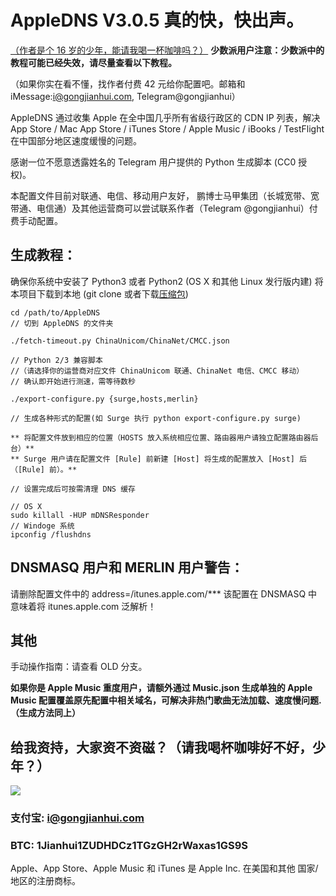 # AppleDNS V3.0.5  真的快，快出声。
[（作者是个 16 岁的少年，能请我喝一杯咖啡吗？）](https://github.com/gongjianhui/AppleDNS#给我资持大家资不资磁请我喝杯咖啡好不好少年)
**少数派用户注意：少数派中的教程可能已经失效，请尽量查看以下教程。**

（如果你实在看不懂，找作者付费 42 元给你配置吧。邮箱和 iMessage:i@gongjianhui.com, Telegram@gongjianhui）

AppleDNS 通过收集 Apple 在全中国几乎所有省级行政区的 CDN IP 列表，解决 App Store / Mac App Store / iTunes Store / Apple Music / iBooks / TestFlight 在中国部分地区速度缓慢的问题。

感谢一位不愿意透露姓名的 Telegram 用户提供的 Python 生成脚本 (CC0 授权)。

本配置文件目前对联通、电信、移动用户友好，
鹏博士马甲集团（长城宽带、宽带通、电信通）及其他运营商可以尝试联系作者（Telegram @gongjianhui）付费手动配置。

## 生成教程：
确保你系统中安装了 Python3 或者 Python2 (OS X 和其他 Linux 发行版内建)
将本项目下载到本地 (git clone 或者下载[压缩包](https://github.com/gongjianhui/AppleDNS/archive/master.zip))

```
cd /path/to/AppleDNS
// 切到 AppleDNS 的文件夹

./fetch-timeout.py ChinaUnicom/ChinaNet/CMCC.json 

// Python 2/3 兼容脚本
//（请选择你的运营商对应文件 ChinaUnicom 联通、ChinaNet 电信、CMCC 移动）
// 确认即开始进行测速，需等待数秒 

./export-configure.py {surge,hosts,merlin}

// 生成各种形式的配置(如 Surge 执行 python export-configure.py surge)

** 将配置文件放到相应的位置（HOSTS 放入系统相应位置、路由器用户请独立配置路由器后台）**
** Surge 用户请在配置文件 [Rule] 前新建 [Host] 将生成的配置放入 [Host] 后（[Rule] 前）。**

// 设置完成后可按需清理 DNS 缓存

// OS X
sudo killall -HUP mDNSResponder
// Windoge 系统
ipconfig /flushdns

```
## DNSMASQ 用户和 MERLIN 用户警告：
请删除配置文件中的 
address=/itunes.apple.com/***
该配置在 DNSMASQ 中意味着将 itunes.apple.com 泛解析！

## 其他

手动操作指南：请查看 OLD 分支。

**如果你是 Apple Music 重度用户，请额外通过 Music.json 生成单独的 Apple Music 配置覆盖原先配置中相关域名，可解决非热门歌曲无法加载、速度慢问题.（生成方法同上）**

## 给我资持，大家资不资磁？（请我喝杯咖啡好不好，少年？）
![](https://s3-up.gongjianhui.com/money.png?a)
### 支付宝: i@gongjianhui.com
### BTC: 1Jianhui1ZUDHDCz1TGzGH2rWaxas1GS9S

Apple、App Store、Apple Music 和 iTunes 是 Apple Inc. 在美国和其他 国家/地区的注册商标。

